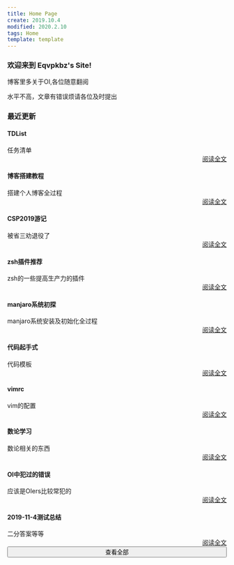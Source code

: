 ```yaml
---
title: Home Page
create: 2019.10.4
modified: 2020.2.10
tags: Home
template: template
---
```


### 欢迎来到 Eqvpkbz's Site!

博客里多关于OI,各位随意翻阅

水平不高，文章有错误烦请各位及时提出

### 最近更新
<div class="mdl-card mdl-shadow--4dp" style="width: 100%"><div class="mdl-card__title"><h4 class="mdl-card__title-text">TDList</h4></div><div class="mdl-card__supporting-text">任务清单</div><div class="mdl-card__actions mdl-card--border" style="text-align: right"><a class="mdl-button mdl-button--colored mdl-js-button mdl-js-ripple-effect" href="/blog/2019-10-5/todo.html">阅读全文</a></div></div>
<div class="mdl-card mdl-shadow--4dp" style="width: 100%"><div class="mdl-card__title"><h4 class="mdl-card__title-text">博客搭建教程</h4></div><div class="mdl-card__supporting-text">搭建个人博客全过程</div><div class="mdl-card__actions mdl-card--border" style="text-align: right"><a class="mdl-button mdl-button--colored mdl-js-button mdl-js-ripple-effect" href="/blog/2019-10-20/about_blog.html">阅读全文</a></div></div>
<div class="mdl-card mdl-shadow--4dp" style="width: 100%"><div class="mdl-card__title"><h4 class="mdl-card__title-text">CSP2019游记</h4></div><div class="mdl-card__supporting-text">被省三劝退役了</div><div class="mdl-card__actions mdl-card--border" style="text-align: right"><a class="mdl-button mdl-button--colored mdl-js-button mdl-js-ripple-effect" href="/blog/2019-11-15/CSP_tourist.html">阅读全文</a></div></div>
<div class="mdl-card mdl-shadow--4dp" style="width: 100%"><div class="mdl-card__title"><h4 class="mdl-card__title-text">zsh插件推荐</h4></div><div class="mdl-card__supporting-text">zsh的一些提高生产力的插件</div><div class="mdl-card__actions mdl-card--border" style="text-align: right"><a class="mdl-button mdl-button--colored mdl-js-button mdl-js-ripple-effect" href="/blog/2020-2-7/zsh.html">阅读全文</a></div></div>
<div class="mdl-card mdl-shadow--4dp" style="width: 100%"><div class="mdl-card__title"><h4 class="mdl-card__title-text">manjaro系统初探</h4></div><div class="mdl-card__supporting-text">manjaro系统安装及初始化全过程</div><div class="mdl-card__actions mdl-card--border" style="text-align: right"><a class="mdl-button mdl-button--colored mdl-js-button mdl-js-ripple-effect" href="/blog/2020-1-29/manjaro_test.html">阅读全文</a></div></div>
<div class="mdl-card mdl-shadow--4dp" style="width: 100%"><div class="mdl-card__title"><h4 class="mdl-card__title-text">代码起手式</h4></div><div class="mdl-card__supporting-text">代码模板</div><div class="mdl-card__actions mdl-card--border" style="text-align: right"><a class="mdl-button mdl-button--colored mdl-js-button mdl-js-ripple-effect" href="/blog/2020-1-31/code_model.html">阅读全文</a></div></div>
<div class="mdl-card mdl-shadow--4dp" style="width: 100%"><div class="mdl-card__title"><h4 class="mdl-card__title-text">vimrc</h4></div><div class="mdl-card__supporting-text">vim的配置</div><div class="mdl-card__actions mdl-card--border" style="text-align: right"><a class="mdl-button mdl-button--colored mdl-js-button mdl-js-ripple-effect" href="/blog/2019-10-20/vimrc.html">阅读全文</a></div></div>
<div class="mdl-card mdl-shadow--4dp" style="width: 100%"><div class="mdl-card__title"><h4 class="mdl-card__title-text">数论学习</h4></div><div class="mdl-card__supporting-text">数论相关的东西</div><div class="mdl-card__actions mdl-card--border" style="text-align: right"><a class="mdl-button mdl-button--colored mdl-js-button mdl-js-ripple-effect" href="/blog/2019-10-20/math.html">阅读全文</a></div></div>
<div class="mdl-card mdl-shadow--4dp" style="width: 100%"><div class="mdl-card__title"><h4 class="mdl-card__title-text">OI中犯过的错误</h4></div><div class="mdl-card__supporting-text">应该是OIers比较常犯的</div><div class="mdl-card__actions mdl-card--border" style="text-align: right"><a class="mdl-button mdl-button--colored mdl-js-button mdl-js-ripple-effect" href="/blog/2019-11-4/all-mistakes-in-OI.html">阅读全文</a></div></div>
<div class="mdl-card mdl-shadow--4dp" style="width: 100%"><div class="mdl-card__title"><h4 class="mdl-card__title-text">2019-11-4测试总结</h4></div><div class="mdl-card__supporting-text">二分答案等等</div><div class="mdl-card__actions mdl-card--border" style="text-align: right"><a class="mdl-button mdl-button--colored mdl-js-button mdl-js-ripple-effect" href="/blog/2019-11-4/2019.11.4_test.html">阅读全文</a></div></div>
<a href="posts.html"><button class="mdl-button mdl-js-button mdl-button--raised mdl-js-ripple-effect mdl-button--colored" style="width: 100%">查看全部</button></a>